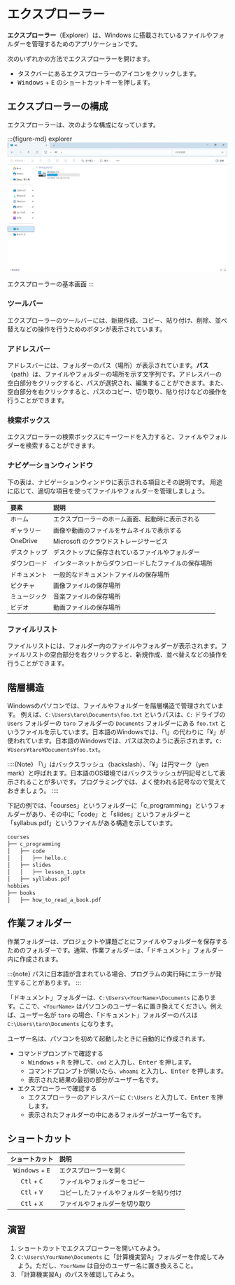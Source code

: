# エクスプローラー

**エクスプローラー**（Explorer）は、Windows に搭載されているファイルやフォルダーを管理するためのアプリケーションです。

<!-- エクスプローラーを使うと、保存されているファイルやフォルダーを分かりやすく管理することができます。 -->

<!-- 正式にはファイル エクスプローラー（File Explorer）ですが、一般的にはエクスプローラーと呼ばれています。 -->

次のいずれかの方法でエクスプローラーを開けます。

- タスクバーにあるエクスプローラーのアイコンをクリックします。
- <kbd>Windows</kbd> + <kbd>E</kbd> のショートカットキーを押します。

## エクスプローラーの構成

エクスプローラーは、次のような構成になっています。

:::{figure-md} explorer
<img src="./images/explorer/explorer.png" alt="エクスプローラー" width="600px">

エクスプローラーの基本画面
:::

### ツールバー

エクスプローラーのツールバーには、新規作成、コピー、貼り付け、削除、並べ替えなどの操作を行うためのボタンが表示されています。

### アドレスバー

アドレスバーには、フォルダーのパス（場所）が表示されています。**パス**（path）は、ファイルやフォルダーの場所を示す文字列です。アドレスバーの空白部分をクリックすると、パスが選択され、編集することができます。また、空白部分を右クリックすると、パスのコピー、切り取り、貼り付けなどの操作を行うことができます。

### 検索ボックス

エクスプローラーの検索ボックスにキーワードを入力すると、ファイルやフォルダーを検索することができます。

### ナビゲーションウィンドウ
下の表は、ナビゲーションウィンドウに表示される項目とその説明です。
用途に応じて、適切な項目を使ってファイルやフォルダーを管理しましょう。

| 要素         | 説明                                                 |
| :----------- | :--------------------------------------------------- |
| ホーム       | エクスプローラーのホーム画面、起動時に表示される     |
| ギャラリー   | 画像や動画のファイルをサムネイルで表示する           |
| OneDrive     | Microsoft のクラウドストレージサービス               |
| デスクトップ | デスクトップに保存されているファイルやフォルダー     |
| ダウンロード | インターネットからダウンロードしたファイルの保存場所 |
| ドキュメント | 一般的なドキュメントファイルの保存場所               |
| ピクチャ     | 画像ファイルの保存場所                               |
| ミュージック | 音楽ファイルの保存場所                               |
| ビデオ       | 動画ファイルの保存場所                               |

### ファイルリスト

ファイルリストには、フォルダー内のファイルやフォルダーが表示されます。ファイルリストの空白部分を右クリックすると、新規作成、並べ替えなどの操作を行うことができます。

## 階層構造
Windowsのパソコンでは、ファイルやフォルダーを階層構造で管理されています。 例えば、`C:\Users\taro\Documents\foo.txt` というパスは、`C:` ドライブの `Users` フォルダーの `taro` フォルダーの `Documents` フォルダーにある `foo.txt` というファイルを示しています。日本語のWindowsでは、「\」の代わりに「¥」が使われています。日本語のWindowsでは、パスは次のように表示されます。`C:¥Users¥taro¥Documents¥foo.txt`。

::::{Note}
「\」はバックスラッシュ（backslash）、「¥」は円マーク（yen mark）と呼ばれます。日本語のOS環境ではバックスラッシュが円記号として表示されることが多いです。プログラミングでは、よく使われる記号なので覚えておきましょう。
::::

下記の例では、「courses」というフォルダーに「c_programming」というフォルダーがあり、その中に「code」と「slides」というフォルダーと「syllabus.pdf」というファイルがある構造を示しています。

```plaintext
courses
├── c_programming
│   ├── code
│   │   ├── hello.c
│   ├── slides
│   │   ├── lesson_1.pptx
│   ├── syllabus.pdf
hobbies
├── books
│   ├── how_to_read_a_book.pdf
```

## 作業フォルダー

作業フォルダーは、プロジェクトや課題ごとにファイルやフォルダーを保存するためのフォルダーです。通常、作業フォルダーは、「ドキュメント」フォルダー内に作成されます。

:::{note}
パスに日本語が含まれている場合、プログラムの実行時にエラーが発生することがあります。
:::

「ドキュメント」フォルダーは、`C:\Users\<YourName>\Documents` にあります。ここで、`<YourName>` はパソコンのユーザー名に置き換えてください。例えば、ユーザー名が `taro` の場合、「ドキュメント」フォルダーのパスは `C:\Users\taro\Documents` になります。

ユーザー名は、パソコンを初めて起動したときに自動的に作成されます。
- コマンドプロンプトで確認する
   - <kbd>Windows</kbd> + <kbd>R</kbd> を押して、`cmd` と入力し、<kbd>Enter</kbd> を押します。
   - コマンドプロンプトが開いたら、`whoami` と入力し、<kbd>Enter</kbd> を押します。
   - 表示された結果の最初の部分がユーザー名です。
- エクスプローラーで確認する
  - エクスプローラーのアドレスバーに `C:\Users` と入力して、<kbd>Enter</kbd> を押します。
  - 表示されたフォルダーの中にあるフォルダーがユーザー名です。

## ショートカット

|          ショートカット           | 説明                                     |
| :-------------------------------: | :--------------------------------------- |
| <kbd>Windows</kbd> + <kbd>E</kbd> | エクスプローラーを開く                   |
|   <kbd>Ctl</kbd> + <kbd>C</kbd>   | ファイルやフォルダーをコピー             |
|   <kbd>Ctl</kbd> + <kbd>V</kbd>   | コピーしたファイルやフォルダーを貼り付け |
|   <kbd>Ctl</kbd> + <kbd>X</kbd>   | ファイルやフォルダーを切り取り           |

## 演習

1. ショートカットでエクスプローラーを開いてみよう。
2. `C:\Users\YourName\Documents` に「計算機実習A」フォルダーを作成してみよう。ただし、`YourName` は自分のユーザー名に置き換えること。
3. 「計算機実習A」のパスを確認してみよう。